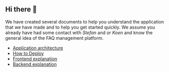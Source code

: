 ## Hi there 👋

We have created several documents to help you understand the application that we have made and to help you get started quickly. We assume you already have had some contact with _Stefan_ and or _Koen_ and know the general idea of the FAQ management platform.

- [Application architecture](Architecture.md)
- [How to Deploy](Deployment.md)
- [Frontend explanation](front-end.md)
- [Backend explanation](back-end.md)
